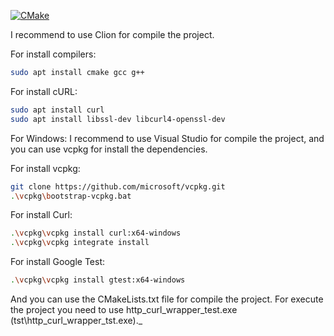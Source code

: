 [![CMake](https://github.com/CandasKat/http_curl_wrapper/actions/workflows/msvc.yml/badge.svg)](https://github.com/CandasKat/http_curl_wrapper/actions/workflows/msvc.yml)

I recommend to use Clion for compile the project.

For install compilers:

```bash
sudo apt install cmake gcc g++
```

For install cURL:

```bash
sudo apt install curl
sudo apt install libssl-dev libcurl4-openssl-dev
```


For Windows:
I recommend to use Visual Studio for compile the project, and you can use vcpkg for install the dependencies.

For install vcpkg:

```bash
git clone https://github.com/microsoft/vcpkg.git
.\vcpkg\bootstrap-vcpkg.bat
```


For install Curl:

```bash
.\vcpkg\vcpkg install curl:x64-windows
.\vcpkg\vcpkg integrate install
```


For install Google Test:

```bash
.\vcpkg\vcpkg install gtest:x64-windows
```

And you can use the CMakeLists.txt file for compile the project.
For execute the project you need to use http_curl_wrapper_test.exe (tst\http_curl_wrapper_tst.exe)._
